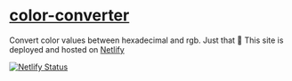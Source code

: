 # [color-converter](https://colorconv.netlify.app/)

Convert color values between hexadecimal and rgb. Just that 🙂
This site is deployed and hosted on [Netlify](https://netlify.app/)

[![Netlify Status](https://api.netlify.com/api/v1/badges/a44bca4b-f661-4011-8047-56b6fb6a8f47/deploy-status)](https://app.netlify.com/sites/colorconv/deploys)
